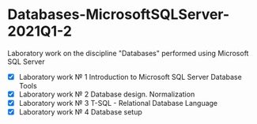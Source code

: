 # Databases-MicrosoftSQLServer-2021Q1-2
Laboratory work on the discipline "Databases" performed using Microsoft SQL Server
- [x] Laboratory work № 1 Introduction to Microsoft SQL Server Database Tools
- [x] Laboratory work № 2 Database design. Normalization
- [x] Laboratory work № 3 T-SQL - Relational Database Language
- [x] Laboratory work № 4 Database setup
